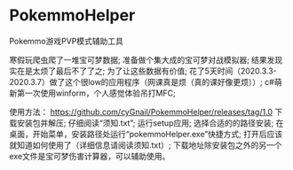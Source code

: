 # PokemmoHelper
Pokemmo游戏PVP模式辅助工具

寒假玩爬虫爬了一堆宝可梦数据;
准备做个集大成的宝可梦对战模拟器;
结果发现实在是太烦了最后不了了之;
为了让这些数据有价值;
花了5天时间（2020.3.3-2020.3.7）做了这个很low的应用程序（网课真是烦（真的课好像更烦））;
c#萌新第一次使用winform，个人感觉体验吊打MFC;

使用方法：
https://github.com/cyGnail/PokemmoHelper/releases/tag/1.0 下载安装包并解压;
仔细阅读“须知.txt”;
运行setup应用;
选择合适的的路径安装;
在桌面，开始菜单，安装路径处运行“pokemmoHelper.exe”快捷方式;
打开后应该就知道如何使用了（详细信息请阅读须知.txt）;
下载地址除安装包之外的另一个exe文件是宝可梦伤害计算器，可以辅助使用。
